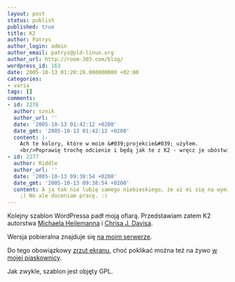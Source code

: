```yaml
---
layout: post
status: publish
published: true
title: K2
author: Patrys
author_login: admin
author_email: patrys@pld-linux.org
author_url: http://room-303.com/blog/
wordpress_id: 163
date: 2005-10-13 01:20:28.000000000 +02:00
categories:
- varia
tags: []
comments:
- id: 2276
  author: sznik
  author_url: ''
  date: '2005-10-13 01:42:12 +0200'
  date_gmt: '2005-10-13 01:42:12 +0200'
  content: |-
    Ach te kolory, które w moim &#039;projekcie&#039; użyłem.
    <br/>Poprawię trochę odcienie i będą jak te z K2 - wręcz je ubóstwiam. ;)
- id: 2277
  author: Riddle
  author_url: ''
  date: '2005-10-13 09:38:54 +0200'
  date_gmt: '2005-10-13 09:38:54 +0200'
  content: A ja tak nie lubię samego niebieskiego, że aż mi się na wymioty zbiera.
    ;) No ale doceniam pracę. :)
---
```

<p>Kolejny szablon WordPressa padł moją ofiarą. Przedstawiam zatem K2 autorstwa <a href="http://binarybonsai.com/">Michaela Heilemanna</a> i <a href="http://www.chrisjdavis.org/">Chrisa J. Davisa</a>.</p>

<p>Wersja pobieralna znajduje się <a href="http://wirusy.room-303.com/Jogger/K2/">na moim serwerze</a>.</p>

<p>Do tego obowiązkowy <a href="http://wirusy.room-303.com/Jogger/K2/k2.png">zrzut ekranu</a>, choć poklikać można też na żywo <a href="http://patrys-dev.jogger.pl/">w mojej piaskownicy</a>.</p>

<p>Jak zwykle, szablon jest objęty GPL.</p>
